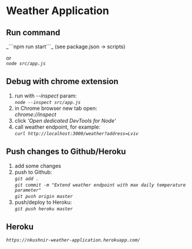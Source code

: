 <h1>Weather Application</h1>

<h2>Run command</h2>
_```npm run start```_ (see package.json -> scripts)

or<br>
_```node src/app.js```_


<h2>Debug with chrome extension</h2>

1. run with _--inspect_ param:<br>
_```node --inspect src/app.js```_
2. in Chrome browser new tab open:<br>
_chrome://inspect_
3. click *'Open dedicated DevTools for Node'*
4. call weather endpoint, for example:<br>
*```curl http://localhost:3000/weather?address=Lviv```*

<h2>Push changes to Github/Heroku</h2>

1. add some changes
2. push to Github:<br>
*```git add .```*<br>
*```git commit -m "Extend weather endpoint with max daily temperature parameter"```*<br>
*```git push origin master```*
3. push/deploy to Heroku:<br>
*```git push heroku master```*

<h2>Heroku</h2>

*```https://nkushnir-weather-application.herokuapp.com/```*